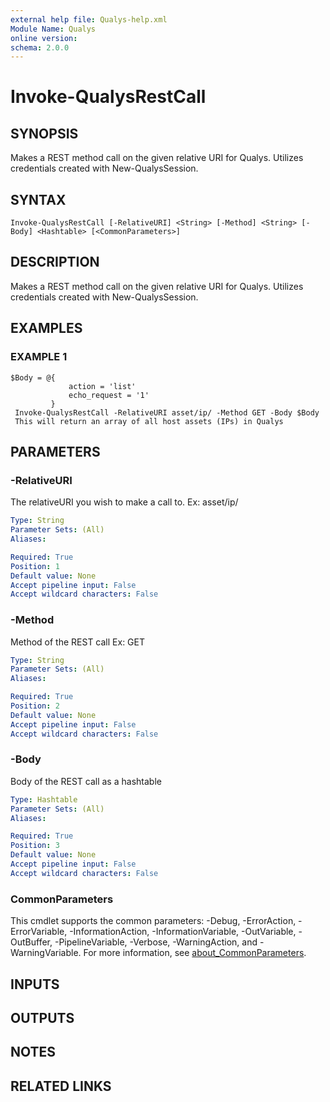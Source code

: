 ```yaml
---
external help file: Qualys-help.xml
Module Name: Qualys
online version:
schema: 2.0.0
---
```


# Invoke-QualysRestCall

## SYNOPSIS
Makes a REST method call on the given relative URI for Qualys.
Utilizes credentials created with New-QualysSession.

## SYNTAX

```
Invoke-QualysRestCall [-RelativeURI] <String> [-Method] <String> [-Body] <Hashtable> [<CommonParameters>]
```

## DESCRIPTION
Makes a REST method call on the given relative URI for Qualys.
Utilizes credentials created with New-QualysSession.

## EXAMPLES

### EXAMPLE 1
```
$Body = @{
             action = 'list'
             echo_request = '1'
         }
 Invoke-QualysRestCall -RelativeURI asset/ip/ -Method GET -Body $Body
 This will return an array of all host assets (IPs) in Qualys
```

## PARAMETERS

### -RelativeURI
The relativeURI you wish to make a call to.
Ex: asset/ip/

```yaml
Type: String
Parameter Sets: (All)
Aliases:

Required: True
Position: 1
Default value: None
Accept pipeline input: False
Accept wildcard characters: False
```

### -Method
Method of the REST call Ex: GET

```yaml
Type: String
Parameter Sets: (All)
Aliases:

Required: True
Position: 2
Default value: None
Accept pipeline input: False
Accept wildcard characters: False
```

### -Body
Body of the REST call as a hashtable

```yaml
Type: Hashtable
Parameter Sets: (All)
Aliases:

Required: True
Position: 3
Default value: None
Accept pipeline input: False
Accept wildcard characters: False
```

### CommonParameters
This cmdlet supports the common parameters: -Debug, -ErrorAction, -ErrorVariable, -InformationAction, -InformationVariable, -OutVariable, -OutBuffer, -PipelineVariable, -Verbose, -WarningAction, and -WarningVariable. For more information, see [about_CommonParameters](http://go.microsoft.com/fwlink/?LinkID=113216).

## INPUTS

## OUTPUTS

## NOTES

## RELATED LINKS
